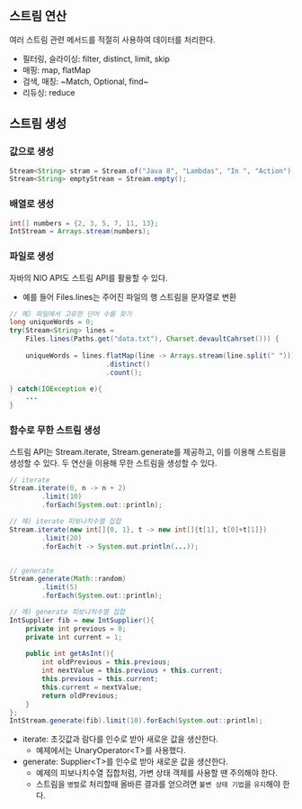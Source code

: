 ## 스트림 연산
여러 스트림 관련 메서드를 적절히 사용하여 데이터를 처리한다.
* 필터링, 슬라이싱: filter, distinct, limit, skip
* 매핑: map, flatMap
* 검색, 매칭: ~Match, Optional, find~
* 리듀싱: reduce

## 스트림 생성
### 값으로 생성
```java
Stream<String> stram = Stream.of("Java 8", "Lambdas", "In ", "Action");
Stream<String> emptyStream = Stream.empty();
```

### 배열로 생성
```java
int[] numbers = {2, 3, 5, 7, 11, 13};
IntStream = Arrays.stream(numbers);
```

### 파일로 생성
자바의 NIO API도 스트림 API를 활용할 수 있다.
* 예를 들어 Files.lines는 주어진 파일의 행 스트림을 문자열로 변환
```java
// 예) 파일에서 고유한 단어 수를 찾기
long uniqueWords = 0;
try(Stream<String> lines = 
    Files.lines(Paths.get("data.txt"), Charset.devaultCahrset())) {
    
    uniqueWords = lines.flatMap(line -> Arrays.stream(line.split(" ")))
                        .distinct()
                        .count();

} catch(IOException e){
    ...
}
```

### 함수로 무한 스트림 생성
스트림 API는 Stream.iterate, Stream.generate를 제공하고, 이를 이용해 스트림을 생성할 수 있다. 두 연산을 이용해 무한 스트림을 생성할 수 있다.
```java
// iterate
Stream.iterate(0, n -> n + 2)
        .limit(10)
        .forEach(System.out::println);

// 예) iterate 피보나치수열 집합
Stream.iterate(new int[]{0, 1}, t -> new int[]{t[1], t[0]+t[1]})
        .limit(20)
        .forEach(t -> System.out.println(...));


// generate
Stream.generate(Math::random)
        .limit(5)
        .forEach(System.out::println);

// 예) generate 피보나치수열 집합
IntSupplier fib = new IntSupplier(){
    private int previous = 0;
    private int current = 1;
    
    public int getAsInt(){
        int oldPrevious = this.previous;
        int nextValue = this.previous + this.current;
        this.previous = this.current;
        this.current = nextValue;
        return oldPrevious;
    }
};
IntStream.generate(fib).limit(10).forEach(System.out::println);
```
* iterate: 초깃값과 람다를 인수로 받아 새로운 값을 생산한다.
    * 예제에서는 UnaryOperator\<T>를 사용했다.
* generate: Supplier\<T>를 인수로 받아 새로운 값을 생산한다.
    * 예제의 피보나치수열 집합처럼, 가변 상태 객체를 사용할 땐 주의해야 한다.
    * 스트림을 `병렬`로 처리할때 올바른 결과를 얻으려면 `불변 상태 기법`을 `유지`해야 한다.